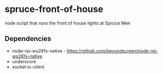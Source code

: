 # spruce-front-of-house
node script that runs the front of house lights at Spruce Men

## Dependencies
- node-rpi-ws281x-native - https://github.com/beyondscreen/node-rpi-ws281x-native
- underscore
- socket.io-client 
